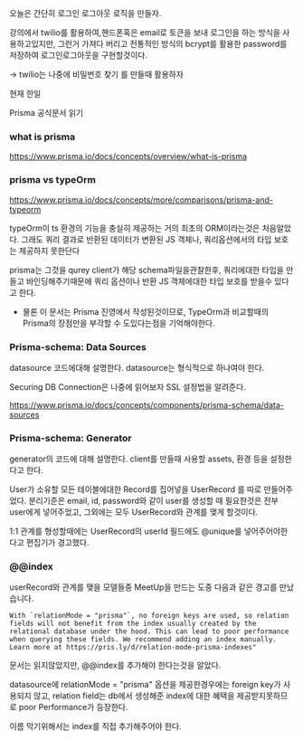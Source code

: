 오늘은 간단히 로그인 로그아웃 로직을 만들자.

강의에서 twilio를 활용하여,핸드폰혹은 email로 토큰을 보내 로그인을 하는 방식을 사용하고있지만,
그런거 가져다 버리고 전통적인 방식의 bcrypt를 활용한 password를 저장하여 로그인로그아웃을 구현할것이다.

-> twilio는 나중에 비밀번호 찾기 를 만들때 활용하자

현재 한일

Prisma 공식문서 읽기

### what is prisma

https://www.prisma.io/docs/concepts/overview/what-is-prisma

### prisma vs typeOrm

https://www.prisma.io/docs/concepts/more/comparisons/prisma-and-typeorm

typeOrm이 ts 환경의 기능을 충실히 제공하는 거의 최초의 ORM이라는것은 처음알았다.
그래도 쿼리 결과로 반환된 데이터가 변환된 JS 객체나, 쿼리옵션에서의 타입 보호는 제공하지 못한단다

prisma는 그것을 qurey client가 해당 schema파일을관찰한후, 쿼리에대한 타입을 만들고 바인딩해주기때문에 쿼리 옵션이나 반환 JS 객체에대한 타입 보호를 받을수 있다고 한다.

- 물론 이 문서는 Prisma 진영에서 작성된것이므로, TypeOrm과 비교할때의 Prisma의 장점만을 부각할 수 도있다는점을 기억해야한다.

### Prisma-schema: Data Sources

datasource 코드에대해 설명한다.
datasource는 형식적으로 하나여야 한다.

Securing DB Connection은 나중에 읽어보자
SSL 설정법을 알려준다.

https://www.prisma.io/docs/concepts/components/prisma-schema/data-sources

### Prisma-schema: Generator

generator의 코드에 대해 설명한다.
client를 만들때 사용할 assets, 환경 등을 설정한다고 한다.

User가 소유할 모든 테이블에대한 Record를 집어넣을 UserRecord 를 따로 만들어주었다.
분리기준은 email, id, password와 같이 user를 생성할 때 필요한것은 전부
user에게 넣어주었고, 그외에는 모두 UserRecord와 관계를 맺게 할것이다.

1:1 관계를 형성할때에는 UserRecord의 userId 필드에도 @unique를 넣어주어야한다고 편집기가 경고했다.

### @@index

userRecord와 관계를 맺을 모델들중 MeetUp을 만드는 도중 다음과 같은 경고를 만났습니다.

```
With `relationMode = "prisma"`, no foreign keys are used, so relation fields will not benefit from the index usually created by the relational database under the hood. This can lead to poor performance when querying these fields. We recommend adding an index manually. Learn more at https://pris.ly/d/relation-mode-prisma-indexes"
```

문서는 읽지않았지만, @@index를 추가해야 한다는것을 알았다.

datasource에 relationMode = "prisma" 옵션을 제공한경우에는
foreign key가 사용되지 않고, relation field는 db에서 생성해준 index에 대한 혜택을 제공받지못하므로 poor Performance가 등장한다.

이름 막기위해서는 index를 직접 추가해주어야 한다.
